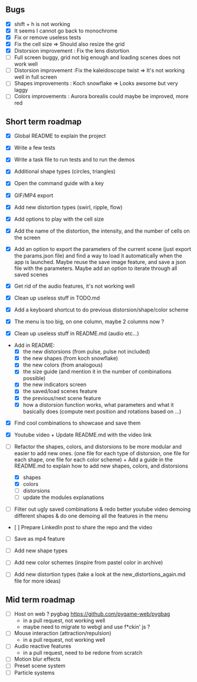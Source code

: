 ## Bugs 
- [X] shift + h is not working
- [X] It seems I cannot go back to monochrome
- [X] Fix or remove useless tests
- [X] Fix the cell size => Should also resize the grid
- [X] Distorsion improvement : Fix the lens distortion 
- [ ] Full screen buggy, grid not big enough and loading scenes does not work well
- [ ] Distorsion improvement :Fix the kaleidoscope twist => It's not working well in full screen
- [ ] Shapes improvements : Koch snowflake => Looks awsome but very laggy
- [ ] Colors improvements : Aurora borealis could maybe be improved, more red

## Short term roadmap

- [X] Global README to explain the project 
- [X] Write a few tests
- [X] Write a task file to run tests and to run the demos
- [X] Additional shape types (circles, triangles)
- [X] Open the command guide with a key
- [X] GIF/MP4 export
- [X] Add new distortion types (swirl, ripple, flow)
- [X] Add options to play with the cell size
- [X] Add the name of the distortion, the intensity, and the number of cells on the screen
- [X] Add an option to export the parameters of the current scene (just export the params.json file) and find a way to load it automatically when the app is launched. Maybe reuse the save image feature, and save a json file with the parameters. Maybe add an option to iterate through all saved scenes
- [X] Get rid of the audio features, it's not working well
- [X] Clean up useless stuff in TODO.md

- [X] Add a keyboard shortcut to do previous distorsion/shape/color scheme
- [X] The menu is too big, on one column, maybe 2 columns now ? 
- [X] Clean up useless stuff in README.md (audio etc...)

- Add in README: 
  - [X] the new distorsions (from pulse, pulse not included)
  - [X] the new shapes (from koch snowflake)
  - [X] the new colors (from analogous)
  - [X] the size guide (and mention it in the number of combinations possible)
  - [X] the new indicators screen
  - [X] the saved/load scenes feature
  - [X] the previous/next scene feature
  - [X] how a distorsion function works, what parameters and what it basically does (compute next position and rotations based on ...)

- [X] Find cool combinations to showcase and save them
- [X] Youtube video + Update README.md with the video link

- [ ] Refactor the shapes, colors, and distorsions to be more modular and easier to add new ones. (one file for each type of distorsion, one file for each shape, one file for each color scheme) + Add a guide in the README.md to explain how to add new shapes, colors, and distorsions
  - [X] shapes
  - [X] colors
  - [ ] distorsions
  - [ ] update the modules explanations

- [ ] Filter out ugly saved combinations & redo better youtube video demoing different shapes & do one demoing all the features in the menu
- [ ] Prepare LinkedIn post to share the repo and the video

- [ ] Save as mp4 feature

- [ ] Add new shape types
- [ ] Add new color schemes (inspire from pastel color in archive)
- [ ] Add new distortion types (take a look at the new_distortions_again.md file for more ideas)

## Mid term roadmap

- [ ] Host on web ? pygbag https://github.com/pygame-web/pygbag
  - in a pull request, not working well
  - maybe need to migrate to webgl and use f*ckin' js ?
- [ ] Mouse interaction (attraction/repulsion)
  - in a pull request, not working well
- [ ] Audio reactive features
  - in a pull request, need to be redone from scratch
- [ ] Motion blur effects
- [ ] Preset scene system
- [ ] Particle systems